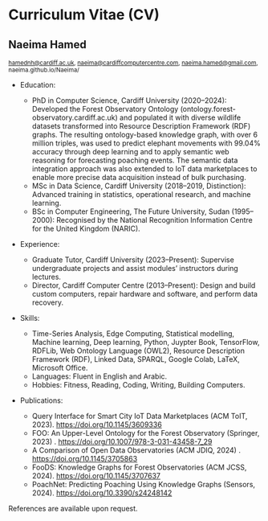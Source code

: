 # Curriculum Vitae (CV)
  
## Naeima Hamed   
<sub>hamednh@cardiff.ac.uk, naeima@cardiffcomputercentre.com, naeima.hamed@gmail.com, naeima.github.io/Naeima/</sub>

- Education:
    - PhD in Computer Science, Cardiff University (2020–2024): Developed the Forest Observatory Ontology (ontology.forest-observatory.cardiff.ac.uk) and populated it with diverse wildlife datasets transformed into Resource Description Framework (RDF) graphs. The resulting ontology-based knowledge graph, with over 6 million triples, was used to predict elephant movements with 99.04% accuracy through deep learning and to apply semantic web reasoning for forecasting poaching events. The semantic data integration approach was also extended to IoT data marketplaces to enable more precise data acquisition instead of bulk purchasing.
    - MSc in Data Science, Cardiff University (2018–2019, Distinction): Advanced training in statistics, operational research, and machine learning.
    - BSc in Computer Engineering, The Future University, Sudan (1995–2000): Recognised by  the National Recognition Information Centre for the United Kingdom (NARIC).

- Experience:
    - Graduate Tutor, Cardiff University (2023–Present): Supervise undergraduate projects and assist modules’ instructors during lectures.
    - Director, Cardiff Computer Centre (2013–Present): Design and build custom computers, repair hardware and software, and perform data recovery.

- Skills: 
    - Time-Series Analysis, Edge Computing, Statistical modelling, Machine learning, Deep learning, Python, Juypter Book, TensorFlow,  RDFLib, Web Ontology Language (OWL2), Resource Description Framework (RDF), Linked Data, SPARQL, Google Colab, LaTeX, Microsoft Office.
    - Languages: Fluent in English and Arabic.
    - Hobbies: Fitness, Reading, Coding, Writing, Building Computers.

- Publications:
    - Query Interface for Smart City IoT Data Marketplaces (ACM ToIT, 2023). https://doi.org/10.1145/3609336
    - FOO: An Upper-Level Ontology for the Forest Observatory (Springer, 2023) . https://doi.org/10.1007/978-3-031-43458-7_29
    - A Comparison of Open Data Observatories (ACM JDIQ, 2024) . https://doi.org/10.1145/3705863
    - FooDS: Knowledge Graphs for Forest Observatories (ACM JCSS, 2024). https://doi.org/10.1145/3707637
    - PoachNet: Predicting Poaching Using Knowledge Graphs (Sensors, 2024). https://doi.org/10.3390/s24248142

References are available upon request.